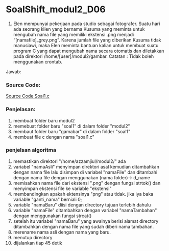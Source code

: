 # SoalShift_modul2_D06

1. Elen mempunyai pekerjaan pada studio sebagai fotografer. Suatu hari ada seorang klien yang bernama Kusuma yang meminta untuk mengubah nama file yang memiliki ekstensi .png menjadi “[namafile]_grey.png”. Karena jumlah file yang diberikan Kusuma tidak manusiawi, maka Elen meminta bantuan kalian untuk membuat suatu program C yang dapat mengubah nama secara otomatis dan diletakkan pada direktori /home/[user]/modul2/gambar.
Catatan : Tidak boleh menggunakan crontab.

Jawab:
  ### Source Code:
  
  [Source Code Soal1.c](/soal1.c)
  
  ### Penjelasan:
  1. membuat folder baru modul2
  2. memebuat folder baru "soal1" di dalam folder "modul2"
  3. membaut folder baru "gamabar" di dalam folder "soal1"
  4. membuat file c dengan nama "soal1.c"
  
  ### penjelsan algoritma
  1. memastikan direktori "/home/azzamjiul/modul2/" ada
  2. variabel "namaAsli" menyimpan direktori asal kemudian ditambahkan dengan nama file lalu disimpan di variabel "namaFile" dan ditambahi dengan nama file dengan menggunakan (nama folder)-> d_name
  3. memisahkan nama file dari ekstensi ".png" dengan fungsi strtok() dan menyimpan ekstensi file ke variable "ekstensi"
  4. membandingkan apakah ektensinya "png" atau tidak. jika iya baka variable "ganti_nama" berniali 0;
  5. variable "namaBaru" diisi dengan directory tujuan terlebih dahulu
  6. variable "namaFile" ditambahkan dengan variabel "namaTambahan" dengan menggunakan fungsi strcat()
  7. setelah itu variabel "namaBaru" yang awalnya berisi alamat directory ditambahkan dengan nama file yang sudah diberi nama tambahan.
  8. merename nama asli dengan nama yang baru.
  9. menutup directory
  10. dijalankan tiap 45 detik
  
